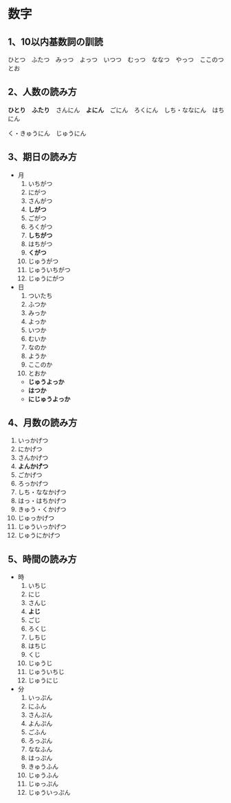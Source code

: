 # 数字

## 1、10以内基数詞の訓読
ひとつ　ふたつ　みっつ　よっつ　いつつ　むっつ　ななつ　やっつ　ここのつ　とお

## 2、人数の読み方　
**ひとり**　**ふたり**　さんにん　**よにん**　ごにん　ろくにん　しち・ななにん　はちにん

く・きゅうにん　じゅうにん

## 3、期日の読み方
- 月
	1. いちがつ
	2. にがつ
	3. さんがつ
	4. **しがつ**
	5. ごがつ
	6. ろくがつ
	7. **しちがつ**
	8. はちがつ
	9. **くがつ**
	10. じゅうがつ
	11. じゅういちがつ
	12. じゅうにがつ
- 日
	1. ついたち
	2. ふつか
	3. みっか
	4. よっか
	5. いつか
	6. むいか
	7. なのか
	8. ようか
	9. ここのか
	10. とおか
	- **じゅうよっか**
	- **はつか**
	- **にじゅうよっか**


## 4、月数の読み方
1. いっかげつ
2. にかげつ
3. さんかげつ
4. **よんかげつ**
5. ごかげつ
6. ろっかげつ
7. しち・ななかげつ
8. はっ・はちかげつ
9. きゅう・くかげつ
10. じゅっかげつ
11. じゅういっかげつ
12. じゅうにかげつ

## 5、時間の読み方
- 時
	1. いちじ
	2. にじ
	3. さんじ
	4. **よじ**
	5. ごじ
	6. ろくじ
	7. しちじ
	8. はちじ
	9. くじ
	10. じゅうじ
	11. じゅういちじ
	12. じゅうにじ
- 分
	1. いっぷん
	2. にふん
	3. さんぷん
	4. よんぷん
	5. ごふん
	6. ろっぷん
	7. ななふん
	8. はっぷん
	9. きゅうふん
	10. じゅうふん
	11. じゅっぷん
	12. じゅういっぷん